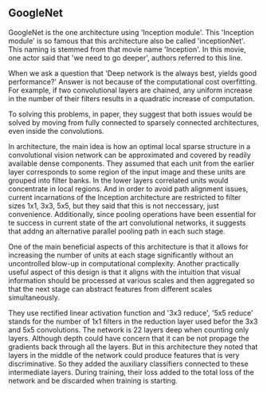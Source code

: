 ## GoogleNet

GoogleNet is the one architecture using 'Inception module'. This 'Inception module' is so famous that this architecture also be called 'inceptionNet'. This naming is stemmed from that movie name 'Inception'. In this movie, one actor said that 'we need to go deeper', authors referred to this line.

When we ask a question that 'Deep network is the always best, yields good performance?' Answer is not because of the computational cost overfitting. For example, if two convolutional layers are chained, any uniform increase in the number of their filters results in a quadratic increase of computation.

To solving this problems, in paper, they suggest that both issues would be solved by moving from fully connected to sparsely connected architectures, even inside the convolutions.


In architecture, the main idea is how an optimal local sparse structure in a convolutional vision network can be approximated and covered by readily available dense components. They assumed that each unit from the earlier layer corresponds to some region of the input image and these units are grouped into filter banks. In the lower layers correlated units would concentrate in local regions. And in order to avoid path alignment issues, current incarnations of the Inception architecture are restricted to filter sizes 1x1, 3x3, 5x5, but they said that this is not neccessary, just convenience. Additionally, since pooling operations have been essential for te success in current state of the art convolutional networks, it suggests that addng an alternative parallel pooling path in each such stage.

One of the main beneficial aspects of this architecture is that it allows for increasing the number of units at each stage significantly without an uncontrolled blow-up in computational complexity. Another practically useful aspect of this design is that it aligns with the intuition that visual information should be processed at various scales and then aggregated so that the next stage can abstract features from different scales simultaneously. 

They use rectified linear activation function and '3x3 reduce', '5x5 reduce' stands for the number of 1x1 filters in the reduction layer used befor the 3x3 and 5x5 convolutions. The network is 22 layers deep when counting only layers. Although depth could have concern that it can be not propage the gradients back through all the layers. But in this architecture they noted that layers in the middle of the network could produce features that is very discriminative. So they added the auxiliary classifiers connected to these intermediate layers. During training, their loss added to the total loss of the network and be discarded when training is starting.

